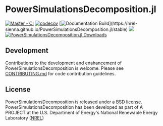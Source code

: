 # PowerSimulationsDecomposition.jl

[![Master - CI](https://github.com/NREL-Sienna/PowerSimulationsDecomposition.jl/workflows/Master%20-%20CI/badge.svg)](https://github.com/NREL-Sienna/PowerSimulationsDecomposition.jl/actions/workflows/main-tests.yml)
[![codecov](https://codecov.io/gh/NREL-Sienna/PowerSimulationsDecomposition.jl/branch/master/graph/badge.svg)](https://codecov.io/gh/NREL-Sienna/PowerSimulationsDecomposition.jl)
[![Documentation Build](https://github.com/NREL-Sienna/PowerSimulationsDecomposition.jl/workflows/Documentation/badge.svg?)](https://nrel-sienna.github.io/PowerSimulationsDecomposition.jl/stable)
[<img src="https://img.shields.io/badge/slack-@Sienna/PSIDec-sienna.svg?logo=slack">](https://join.slack.com/t/nrel-sienna/shared_invite/zt-glam9vdu-o8A9TwZTZqqNTKHa7q3BpQ)
[![PowerSimulationsDecomposition.jl Downloads](https://shields.io/endpoint?url=https://pkgs.genieframework.com/api/v1/badge/PowerSimulationsDecomposition)](https://pkgs.genieframework.com?packages=PowerSimulationsDecomposition)


## Development

Contributions to the development and enahancement of PowerSimulationsDecomposition is welcome. Please see [CONTRIBUTING.md](https://github.com/NREL-Sienna/PowerSimulationsDecomposition.jl/blob/master/CONTRIBUTING.md) for code contribution guidelines.

## License

PowerSimulationsDecomposition is released under a BSD [license](https://github.com/NREL/PowerSimulationsDecomposition/blob/master/LICENSE). PowerSimulationsDecomposition has been developed as part of A PROJECT at the U.S. Department of Energy's National Renewable Energy Laboratory ([NREL](https://www.nrel.gov/))
